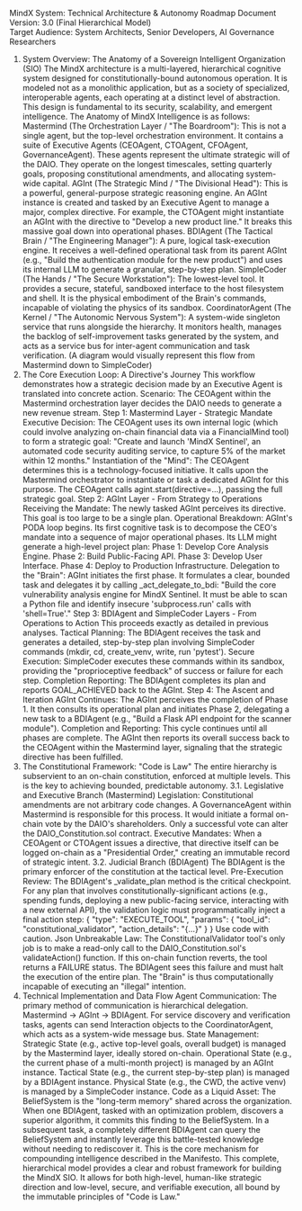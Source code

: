 MindX System: Technical Architecture & Autonomy Roadmap
Document Version: 3.0 (Final Hierarchical Model) <br />
Target Audience: System Architects, Senior Developers, AI Governance Researchers
1. System Overview: The Anatomy of a Sovereign Intelligent Organization (SIO)
The MindX architecture is a multi-layered, hierarchical cognitive system designed for constitutionally-bound autonomous operation. It is modeled not as a monolithic application, but as a society of specialized, interoperable agents, each operating at a distinct level of abstraction. This design is fundamental to its security, scalability, and emergent intelligence.
The Anatomy of MindX Intelligence is as follows:
Mastermind (The Orchestration Layer / "The Boardroom"): This is not a single agent, but the top-level orchestration environment. It contains a suite of Executive Agents (CEOAgent, CTOAgent, CFOAgent, GovernanceAgent). These agents represent the ultimate strategic will of the DAIO. They operate on the longest timescales, setting quarterly goals, proposing constitutional amendments, and allocating system-wide capital.
AGInt (The Strategic Mind / "The Divisional Head"): This is a powerful, general-purpose strategic reasoning engine. An AGInt instance is created and tasked by an Executive Agent to manage a major, complex directive. For example, the CTOAgent might instantiate an AGInt with the directive to "Develop a new product line." It breaks this massive goal down into operational phases.
BDIAgent (The Tactical Brain / "The Engineering Manager"): A pure, logical task-execution engine. It receives a well-defined operational task from its parent AGInt (e.g., "Build the authentication module for the new product") and uses its internal LLM to generate a granular, step-by-step plan.
SimpleCoder (The Hands / "The Secure Workstation"): The lowest-level tool. It provides a secure, stateful, sandboxed interface to the host filesystem and shell. It is the physical embodiment of the Brain's commands, incapable of violating the physics of its sandbox.
CoordinatorAgent (The Kernel / "The Autonomic Nervous System"): A system-wide singleton service that runs alongside the hierarchy. It monitors health, manages the backlog of self-improvement tasks generated by the system, and acts as a service bus for inter-agent communication and task verification.
(A diagram would visually represent this flow from Mastermind down to SimpleCoder)
2. The Core Execution Loop: A Directive's Journey
This workflow demonstrates how a strategic decision made by an Executive Agent is translated into concrete action.
Scenario: The CEOAgent within the Mastermind orchestration layer decides the DAIO needs to generate a new revenue stream.
Step 1: Mastermind Layer - Strategic Mandate
Executive Decision: The CEOAgent uses its own internal logic (which could involve analyzing on-chain financial data via a FinancialMind tool) to form a strategic goal: "Create and launch 'MindX Sentinel', an automated code security auditing service, to capture 5% of the market within 12 months."
Instantiation of the "Mind": The CEOAgent determines this is a technology-focused initiative. It calls upon the Mastermind orchestrator to instantiate or task a dedicated AGInt for this purpose. The CEOAgent calls agint.start(directive=...), passing the full strategic goal.
Step 2: AGInt Layer - From Strategy to Operations
Receiving the Mandate: The newly tasked AGInt perceives its directive. This goal is too large to be a single plan.
Operational Breakdown: AGInt's PODA loop begins. Its first cognitive task is to decompose the CEO's mandate into a sequence of major operational phases. Its LLM might generate a high-level project plan:
Phase 1: Develop Core Analysis Engine.
Phase 2: Build Public-Facing API.
Phase 3: Develop User Interface.
Phase 4: Deploy to Production Infrastructure.
Delegation to the "Brain": AGInt initiates the first phase. It formulates a clear, bounded task and delegates it by calling _act_delegate_to_bdi:
"Build the core vulnerability analysis engine for MindX Sentinel. It must be able to scan a Python file and identify insecure 'subprocess.run' calls with 'shell=True'."
Step 3: BDIAgent and SimpleCoder Layers - From Operations to Action
This proceeds exactly as detailed in previous analyses.
Tactical Planning: The BDIAgent receives the task and generates a detailed, step-by-step plan involving SimpleCoder commands (mkdir, cd, create_venv, write, run 'pytest').
Secure Execution: SimpleCoder executes these commands within its sandbox, providing the "proprioceptive feedback" of success or failure for each step.
Completion Reporting: The BDIAgent completes its plan and reports GOAL_ACHIEVED back to the AGInt.
Step 4: The Ascent and Iteration
AGInt Continues: The AGInt perceives the completion of Phase 1. It then consults its operational plan and initiates Phase 2, delegating a new task to a BDIAgent (e.g., "Build a Flask API endpoint for the scanner module").
Completion and Reporting: This cycle continues until all phases are complete. The AGInt then reports its overall success back to the CEOAgent within the Mastermind layer, signaling that the strategic directive has been fulfilled.
3. The Constitutional Framework: "Code is Law"
The entire hierarchy is subservient to an on-chain constitution, enforced at multiple levels. This is the key to achieving bounded, predictable autonomy.
3.1. Legislative and Executive Branch (Mastermind)
Legislation: Constitutional amendments are not arbitrary code changes. A GovernanceAgent within Mastermind is responsible for this process. It would initiate a formal on-chain vote by the DAIO's shareholders. Only a successful vote can alter the DAIO_Constitution.sol contract.
Executive Mandates: When a CEOAgent or CTOAgent issues a directive, that directive itself can be logged on-chain as a "Presidential Order," creating an immutable record of strategic intent.
3.2. Judicial Branch (BDIAgent)
The BDIAgent is the primary enforcer of the constitution at the tactical level.
Pre-Execution Review: The BDIAgent's _validate_plan method is the critical checkpoint. For any plan that involves constitutionally-significant actions (e.g., spending funds, deploying a new public-facing service, interacting with a new external API), the validation logic must programmatically inject a final action step:
{
  "type": "EXECUTE_TOOL",
  "params": {
    "tool_id": "constitutional_validator",
    "action_details": "{...}"
  }
}
Use code with caution.
Json
Unbreakable Law: The ConstitutionalValidator tool's only job is to make a read-only call to the DAIO_Constitution.sol's validateAction() function. If this on-chain function reverts, the tool returns a FAILURE status. The BDIAgent sees this failure and must halt the execution of the entire plan. The "Brain" is thus computationally incapable of executing an "illegal" intention.
4. Technical Implementation and Data Flow
Agent Communication: The primary method of communication is hierarchical delegation. Mastermind -> AGInt -> BDIAgent. For service discovery and verification tasks, agents can send Interaction objects to the CoordinatorAgent, which acts as a system-wide message bus.
State Management:
Strategic State (e.g., active top-level goals, overall budget) is managed by the Mastermind layer, ideally stored on-chain.
Operational State (e.g., the current phase of a multi-month project) is managed by an AGInt instance.
Tactical State (e.g., the current step-by-step plan) is managed by a BDIAgent instance.
Physical State (e.g., the CWD, the active venv) is managed by a SimpleCoder instance.
Code as a Liquid Asset: The BeliefSystem is the "long-term memory" shared across the organization. When one BDIAgent, tasked with an optimization problem, discovers a superior algorithm, it commits this finding to the BeliefSystem. In a subsequent task, a completely different BDIAgent can query the BeliefSystem and instantly leverage this battle-tested knowledge without needing to rediscover it. This is the core mechanism for compounding intelligence described in the Manifesto.
This complete, hierarchical model provides a clear and robust framework for building the MindX SIO. It allows for both high-level, human-like strategic direction and low-level, secure, and verifiable execution, all bound by the immutable principles of "Code is Law."
